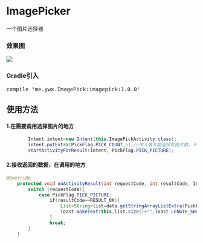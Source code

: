 # ImagePicker
一个图片选择器

### 效果图
![](demo.gif)

### Gradle引入
<pre>compile 'me.ywx.ImagePick:imagepick:1.0.0'</pre>

## 使用方法
#### 1.在需要调用选择图片的地方
```java
        Intent intent=new Intent(this,ImagePickActivity.class);
        intent.putExtra(PickFlag.PICK_COUNT,5);//传入最大能选择的图片数，不传此参数默认为1
        startActivityForResult(intent, PickFlag.PICK_PICTURE);
```
#### 2.接收返回的数据，在调用的地方
```java
@Override
    protected void onActivityResult(int requestCode, int resultCode, Intent data) {
        switch (requestCode){
            case PickFlag.PICK_PICTURE:
                if(resultCode==RESULT_OK){
                    List<String>list=data.getStringArrayListExtra(PickFlag.PICK_LIST);//返回一个图片路径的列表，存储着这次选择的图片的文件路径
                    Toast.makeText(this,list.size()+"",Toast.LENGTH_SHORT).show();
                }
                break;
        }
    }
```
